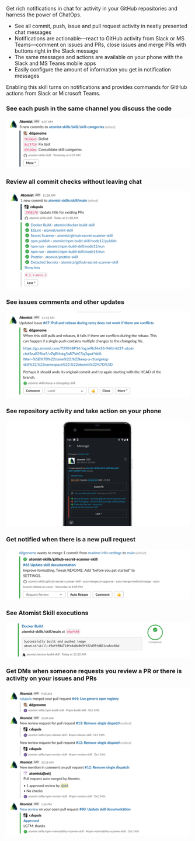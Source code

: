 Get rich notifications in chat for activity in your GitHub repositories and
harness the power of ChatOps.

-   See all commit, push, issue and pull request activity in neatly presented
    chat messages
-   Notifications are actionable—react to GitHub activity from Slack or MS
    Teams—comment on issues and PRs, close issues and merge PRs with buttons
    right in the Slack message
-   The same messages and actions are available on your phone with the Slack and
    MS Teams mobile apps
-   Easily configure the amount of information you get in notification messages

Enabling this skill turns on notifications and provides commands for GitHub
actions from Slack or Microsoft Teams.

### See each push in the same channel you discuss the code

![GitHub Notification Push](docs/images/push.png)

### Review all commit checks without leaving chat

![GitHub Notification Commit Checks](docs/images/push-more.png)

### See issues comments and other updates

![GitHub Notification Issues](docs/images/issue.png)

### See repository activity and take action on your phone

![GitHub Notification Mobile](docs/images/mobile.png)

### Get notified when there is a new pull request

![GitHub Notification Pull Requests](docs/images/pr.png)

### See Atomist Skill executions

![GitHub Notification Atomist Skills](docs/images/skill.png)

### Get DMs when someone requests you review a PR or there is activity on your issues and PRs

![GitHub Notification Direct Messages](docs/images/dm.png)
